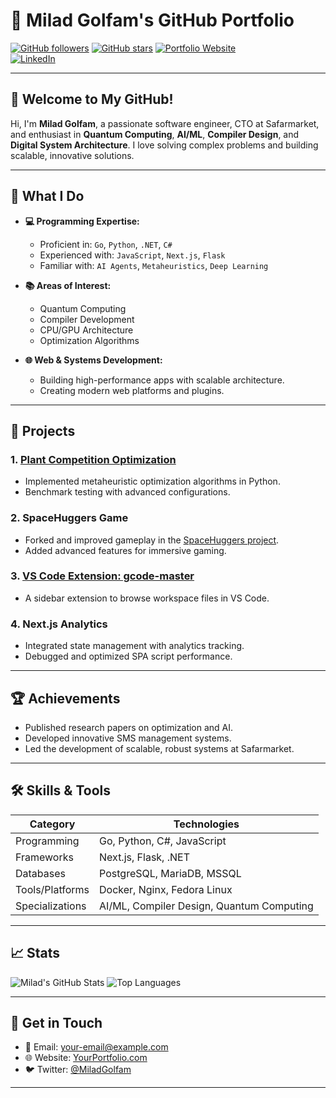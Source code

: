 # 🚀 **Milad Golfam's GitHub Portfolio**

[![GitHub followers](https://img.shields.io/github/followers/mgolfam?style=social)](https://github.com/mgolfam)
[![GitHub stars](https://img.shields.io/github/stars/mgolfam?style=social)](https://github.com/mgolfam)
[![Portfolio Website](https://img.shields.io/badge/Portfolio-Visit%20Website-blue)](https://github.com/mgolfam)  
[![LinkedIn](https://img.shields.io/badge/LinkedIn-Connect-blue)](https://www.linkedin.com/in/miladgolfam)

---

## 👋 **Welcome to My GitHub!**

Hi, I'm **Milad Golfam**, a passionate software engineer, CTO at Safarmarket, and enthusiast in **Quantum Computing**, **AI/ML**, **Compiler Design**, and **Digital System Architecture**. I love solving complex problems and building scalable, innovative solutions.

---

## 🔧 **What I Do**

- **💻 Programming Expertise:**
  - Proficient in: `Go`, `Python`, `.NET`, `C#`
  - Experienced with: `JavaScript`, `Next.js`, `Flask`
  - Familiar with: `AI Agents`, `Metaheuristics`, `Deep Learning`

- **📚 Areas of Interest:**
  - Quantum Computing
  - Compiler Development
  - CPU/GPU Architecture
  - Optimization Algorithms

- **🌐 Web & Systems Development:**
  - Building high-performance apps with scalable architecture.
  - Creating modern web platforms and plugins.

---

## 📂 **Projects**

### 1. **[Plant Competition Optimization](https://github.com/mgolfam/plant-competition-optimization)**
   - Implemented metaheuristic optimization algorithms in Python.
   - Benchmark testing with advanced configurations.

### 2. **SpaceHuggers Game**
   - Forked and improved gameplay in the [SpaceHuggers project](https://github.com/KilledByAPixel/SpaceHuggers).
   - Added advanced features for immersive gaming.

### 3. **[VS Code Extension: gcode-master](https://github.com/mgolfam/gcode-master)**
   - A sidebar extension to browse workspace files in VS Code.

### 4. **Next.js Analytics**
   - Integrated state management with analytics tracking.
   - Debugged and optimized SPA script performance.

---

## 🏆 **Achievements**

- Published research papers on optimization and AI.
- Developed innovative SMS management systems.
- Led the development of scalable, robust systems at Safarmarket.

---

## 🛠 **Skills & Tools**

| **Category**    | **Technologies**                   |
|------------------|------------------------------------|
| Programming      | Go, Python, C#, JavaScript        |
| Frameworks       | Next.js, Flask, .NET              |
| Databases        | PostgreSQL, MariaDB, MSSQL        |
| Tools/Platforms  | Docker, Nginx, Fedora Linux       |
| Specializations  | AI/ML, Compiler Design, Quantum Computing |

---

## 📈 **Stats**

![Milad's GitHub Stats](https://github-readme-stats.vercel.app/api?username=mgolfam&show_icons=true&theme=radical)
![Top Languages](https://github-readme-stats.vercel.app/api/top-langs/?username=mgolfam&layout=compact&theme=radical)

---

## 📩 **Get in Touch**

- 📧 Email: [your-email@example.com](mailto:your-email@example.com)
- 🌐 Website: [YourPortfolio.com](https://github.com/mgolfam)
- 🐦 Twitter: [@MiladGolfam](https://twitter.com/)

---
